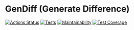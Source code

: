 # GenDiff (Generate Difference)
[![Actions Status](https://github.com/neandreev/frontend-project-lvl2/workflows/hexlet-check/badge.svg)](https://github.com/neandreev/frontend-project-lvl2/actions)
[![Tests](https://github.com/neandreev/frontend-project-lvl2/actions/workflows/jest.yml/badge.svg)](https://github.com/neandreev/frontend-project-lvl2/actions/workflows/jest.yml)
[![Maintainability](https://api.codeclimate.com/v1/badges/621e8b02e6f615ce52e4/maintainability)](https://codeclimate.com/github/neandreev/GenDiff/maintainability)
[![Test Coverage](https://api.codeclimate.com/v1/badges/621e8b02e6f615ce52e4/test_coverage)](https://codeclimate.com/github/neandreev/GenDiff/test_coverage)
